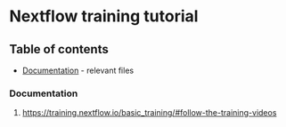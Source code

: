 # Nextflow training tutorial

## Table of contents
- [Documentation](#doc) - relevant files


### Documentation <a name=doc> </a>
1. https://training.nextflow.io/basic_training/#follow-the-training-videos
